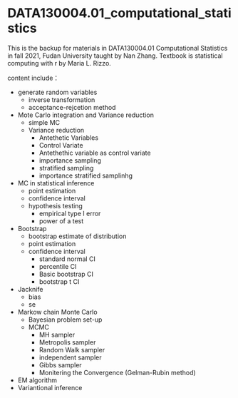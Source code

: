 # DATA130004.01_computational_statistics
This is the backup for materials in DATA130004.01 Computational Statistics in fall 2021, Fudan University taught by Nan Zhang.
Textbook is statistical computing with r by Maria L. Rizzo.

content include：
-  generate random variables
    -  inverse transformation
    -  acceptance-rejcetion method
-  Mote Carlo integration and Variance reduction
    -  simple MC
    -  Variance reduction
        -  Antethetic Variables
        -  Control Variate
        -  Antethethic variable as control variate
        -  importance sampling
        -  stratified sampling
        -  importance stratified samplinhg
-  MC in statistical inference
    -  point estimation
    -  confidence interval
    -  hypothesis testing
        -  empirical type I error
        -  power of a test
-  Bootstrap
    -  bootstrap estimate of distribution
    -  point estimation
    -  confidence interval
        -  standard normal CI
        -  percentile CI
        -  Basic bootstrap CI
        -  bootstrap t CI
-  Jacknife
    -  bias
    -  se
-  Markow chain Monte Carlo
    -  Bayesian problem set-up
    -  MCMC
        -  MH sampler
        -  Metropolis sampler
        -  Random Walk sampler
        -  independent sampler 
        -  Gibbs sampler
        -  Monitering the Convergence (Gelman-Rubin method)
-  EM algorithm
-  Variantional inference
